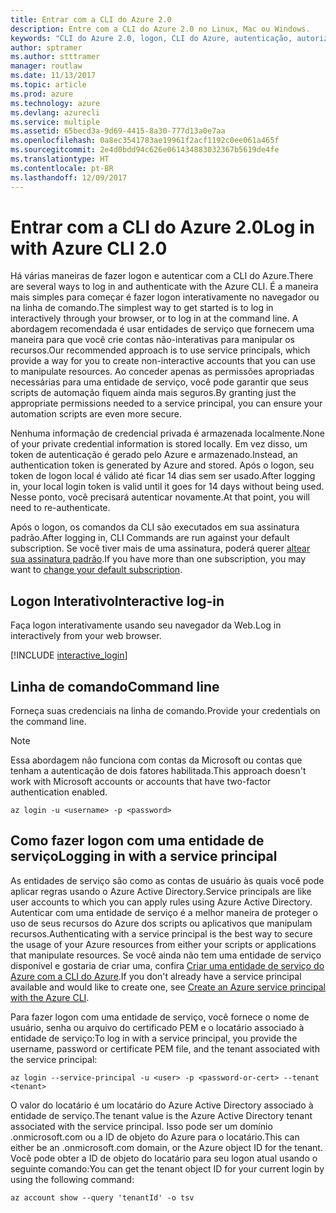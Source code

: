 ```yaml
---
title: Entrar com a CLI do Azure 2.0
description: Entre com a CLI do Azure 2.0 no Linux, Mac ou Windows.
keywords: "CLI do Azure 2.0, logon, CLI do Azure, autenticação, autorizar, logon"
author: sptramer
ms.author: stttramer
manager: routlaw
ms.date: 11/13/2017
ms.topic: article
ms.prod: azure
ms.technology: azure
ms.devlang: azurecli
ms.service: multiple
ms.assetid: 65becd3a-9d69-4415-8a30-777d13a0e7aa
ms.openlocfilehash: 0a8ec3541783ae19961f2acf1192c0ee061a465f
ms.sourcegitcommit: 2e4d0bdd94c626e061434883032367b5619de4fe
ms.translationtype: HT
ms.contentlocale: pt-BR
ms.lasthandoff: 12/09/2017
---
```

# <a name="log-in-with-azure-cli-20"></a><span data-ttu-id="ed3dc-104">Entrar com a CLI do Azure 2.0</span><span class="sxs-lookup"><span data-stu-id="ed3dc-104">Log in with Azure CLI 2.0</span></span>

<span data-ttu-id="ed3dc-105">Há várias maneiras de fazer logon e autenticar com a CLI do Azure.</span><span class="sxs-lookup"><span data-stu-id="ed3dc-105">There are several ways to log in and authenticate with the Azure CLI.</span></span> <span data-ttu-id="ed3dc-106">É a maneira mais simples para começar é fazer logon interativamente no navegador ou na linha de comando.</span><span class="sxs-lookup"><span data-stu-id="ed3dc-106">The simplest way to get started is to log in interactively through your browser, or to log in at the command line.</span></span> <span data-ttu-id="ed3dc-107">A abordagem recomendada é usar entidades de serviço que fornecem uma maneira para que você crie contas não-interativas para manipular os recursos.</span><span class="sxs-lookup"><span data-stu-id="ed3dc-107">Our recommended approach is to use service principals, which provide a way for you to create non-interactive accounts that you can use to manipulate resources.</span></span> <span data-ttu-id="ed3dc-108">Ao conceder apenas as permissões apropriadas necessárias para uma entidade de serviço, você pode garantir que seus scripts de automação fiquem ainda mais seguros.</span><span class="sxs-lookup"><span data-stu-id="ed3dc-108">By granting just the appropriate permissions needed to a service principal, you can ensure your automation scripts are even more secure.</span></span>

<span data-ttu-id="ed3dc-109">Nenhuma informação de credencial privada é armazenada localmente.</span><span class="sxs-lookup"><span data-stu-id="ed3dc-109">None of your private credential information is stored locally.</span></span> <span data-ttu-id="ed3dc-110">Em vez disso, um token de autenticação é gerado pelo Azure e armazenado.</span><span class="sxs-lookup"><span data-stu-id="ed3dc-110">Instead, an authentication token is generated by Azure and stored.</span></span> <span data-ttu-id="ed3dc-111">Após o logon, seu token de logon local é válido até ficar 14 dias sem ser usado.</span><span class="sxs-lookup"><span data-stu-id="ed3dc-111">After logging in, your local login token is valid until it goes for 14 days without being used.</span></span> <span data-ttu-id="ed3dc-112">Nesse ponto, você precisará autenticar novamente.</span><span class="sxs-lookup"><span data-stu-id="ed3dc-112">At that point, you will need to re-authenticate.</span></span>

<span data-ttu-id="ed3dc-113">Após o logon, os comandos da CLI são executados em sua assinatura padrão.</span><span class="sxs-lookup"><span data-stu-id="ed3dc-113">After logging in, CLI Commands are run against your default subscription.</span></span> <span data-ttu-id="ed3dc-114">Se você tiver mais de uma assinatura, poderá querer [altear sua assinatura padrão](manage-azure-subscriptions-azure-cli.md).</span><span class="sxs-lookup"><span data-stu-id="ed3dc-114">If you have more than one subscription, you may want to [change your default subscription](manage-azure-subscriptions-azure-cli.md).</span></span>

## <a name="interactive-log-in"></a><span data-ttu-id="ed3dc-115">Logon Interativo</span><span class="sxs-lookup"><span data-stu-id="ed3dc-115">Interactive log-in</span></span>

<span data-ttu-id="ed3dc-116">Faça logon interativamente usando seu navegador da Web.</span><span class="sxs-lookup"><span data-stu-id="ed3dc-116">Log in interactively from your web browser.</span></span>

[!INCLUDE [interactive_login](includes/interactive-login.md)]

## <a name="command-line"></a><span data-ttu-id="ed3dc-117">Linha de comando</span><span class="sxs-lookup"><span data-stu-id="ed3dc-117">Command line</span></span>

<span data-ttu-id="ed3dc-118">Forneça suas credenciais na linha de comando.</span><span class="sxs-lookup"><span data-stu-id="ed3dc-118">Provide your credentials on the command line.</span></span>

> [!Note]
> <span data-ttu-id="ed3dc-119">Essa abordagem não funciona com contas da Microsoft ou contas que tenham a autenticação de dois fatores habilitada.</span><span class="sxs-lookup"><span data-stu-id="ed3dc-119">This approach doesn't work with Microsoft accounts or accounts that have two-factor authentication enabled.</span></span>

```azurecli-interactive
az login -u <username> -p <password>
```

## <a name="logging-in-with-a-service-principal"></a><span data-ttu-id="ed3dc-120">Como fazer logon com uma entidade de serviço</span><span class="sxs-lookup"><span data-stu-id="ed3dc-120">Logging in with a service principal</span></span>

<span data-ttu-id="ed3dc-121">As entidades de serviço são como as contas de usuário às quais você pode aplicar regras usando o Azure Active Directory.</span><span class="sxs-lookup"><span data-stu-id="ed3dc-121">Service principals are like user accounts to which you can apply rules using Azure Active Directory.</span></span>
<span data-ttu-id="ed3dc-122">Autenticar com uma entidade de serviço é a melhor maneira de proteger o uso de seus recursos do Azure dos scripts ou aplicativos que manipulam recursos.</span><span class="sxs-lookup"><span data-stu-id="ed3dc-122">Authenticating with a service principal is the best way to secure the usage of your Azure resources from either your scripts or applications that manipulate resources.</span></span> <span data-ttu-id="ed3dc-123">Se você ainda não tem uma entidade de serviço disponível e gostaria de criar uma, confira [Criar uma entidade de serviço do Azure com a CLI do Azure](create-an-azure-service-principal-azure-cli.md).</span><span class="sxs-lookup"><span data-stu-id="ed3dc-123">If you don't already have a service principal available and would like to create one, see [Create an Azure service principal with the Azure CLI](create-an-azure-service-principal-azure-cli.md).</span></span>

<span data-ttu-id="ed3dc-124">Para fazer logon com uma entidade de serviço, você fornece o nome de usuário, senha ou arquivo do certificado PEM e o locatário associado à entidade de serviço:</span><span class="sxs-lookup"><span data-stu-id="ed3dc-124">To log in with a service principal, you provide the username, password or certificate PEM file, and the tenant associated with the service principal:</span></span>

```azurecli-interactive
az login --service-principal -u <user> -p <password-or-cert> --tenant <tenant>
```

<span data-ttu-id="ed3dc-125">O valor do locatário é um locatário do Azure Active Directory associado à entidade de serviço.</span><span class="sxs-lookup"><span data-stu-id="ed3dc-125">The tenant value is the Azure Active Directory tenant associated with the service principal.</span></span> <span data-ttu-id="ed3dc-126">Isso pode ser um domínio .onmicrosoft.com ou a ID de objeto do Azure para o locatário.</span><span class="sxs-lookup"><span data-stu-id="ed3dc-126">This can either be an .onmicrosoft.com domain, or the Azure object ID for the tenant.</span></span>
<span data-ttu-id="ed3dc-127">Você pode obter a ID de objeto do locatário para seu logon atual usando o seguinte comando:</span><span class="sxs-lookup"><span data-stu-id="ed3dc-127">You can get the tenant object ID for your current login by using the following command:</span></span>

```azurecli
az account show --query 'tenantId' -o tsv
```

